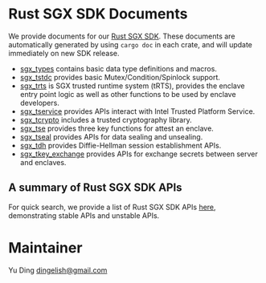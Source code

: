 # Rust SGX SDK Documents

We provide documents for our [Rust SGX SDK](https://github.com/baidu/rust-sgx-sdk). These documents are automatically generated by using `cargo doc` in each crate, and will update immediately on new SDK release. 

* [sgx_types](https://dingelish.github.io/sgx_types/sgx_types/index.html) contains basic data type definitions and macros.
* [sgx_tstdc](https://dingelish.github.io/sgx_types/sgx_tstdc/index.html) provides basic Mutex/Condition/Spinlock support.
* [sgx_trts](https://dingelish.github.io/sgx_trts/sgx_trts/index.html) is SGX trusted runtime system (tRTS), provides the enclave entry point logic as well as other functions to be used by enclave developers.
* [sgx_tservice](https://dingelish.github.io/sgx_tservice/sgx_tservice/index.html) provides APIs interact with Intel Trusted Platform Service. 
* [sgx_tcrypto](https://dingelish.github.io/sgx_tcrypto/sgx_tcrypto/index.html) includes a trusted cryptography library. 
* [sgx_tse](https://dingelish.github.io/sgx_tse/sgx_tse/index.html) provides three key functions for attest an enclave.
* [sgx_tseal](https://dingelish.github.io/sgx_tseal/sgx_tseal/index.html) provides APIs for data sealing and unsealing.
* [sgx_tdh](https://dingelish.github.io/sgx_tdh/sgx_tdh/index.html) provides Diffie-Hellman session establishment APIs.
* [sgx_tkey_exchange](https://dingelish.github.io/sgx_tkey_exchange/sgx_tkey_exchange/index.html) provides APIs for exchange secrets between server and enclaves.

## A summary of Rust SGX SDK APIs
For quick search, we provide a list of Rust SGX SDK APIs [here](https://dingelish.github.io/summary/index.html), demonstrating stable APIs and unstable APIs.

# Maintainer
Yu Ding dingelish@gmail.com


